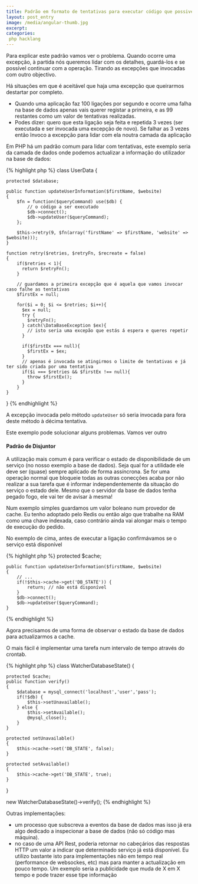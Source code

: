 ```yaml
---
title: Padrão em formato de tentativas para executar código que possivelmente irá falhar
layout: post_entry
image: /media/angular-thumb.jpg
excerpt:
categories:
 php hacklang
---
```


Para explicar este padrão vamos ver o problema. Quando ocorre uma excepção, à partida nós queremos lidar com os detalhes, guardá-los e se possível continuar com a operação. Tirando as excepções que invocadas com outro objectivo.

Há situações em que é aceitável que haja uma excepção que queirarmos destartar por completo.

* Quando uma aplicação faz 100 ligações por segundo e ocorre uma falha na base de dados apenas vais querer registar a primeira, e as 99 restantes como um valor de tentativas realizadas.
* Podes dizer: quero que esta ligação seja feita e repetida 3 vezes (ser executada e ser invocada uma excepção de novo). Se falhar as 3 vezes então ĩnvoco a excepção para lidar com ela noutra camada da aplicação

Em PHP há um padrão comum para lidar com tentativas, este exemplo seria da camada de dados onde podemos actualizar a informação do utilizador na base de dados:

{% highlight php %}
  class UserData {

  	protected $database;

  	public function updateUserInformation($firstName, $website)
  	{
  		$fn = function($queryCommand) use($db) {
  			// o código a ser executado
  			$db->connect();
  			$db->updateUser($queryCommand);
  		};

  		$this->retry(9, $fn(array('firstName' => $firstName, 'website' => $website)));
  	}

  	function retry($retries, $retryFn, $recreate = false)
  	{
  		if($retries < 1){
  		  return $retryFn();
  		}

  		// guardamos a primeira excepção que é aquela que vamos invocar caso falhe as tentativas
  		$firstEx = null;

  		for($i = 0; $i <= $retries; $i++){
  		  $ex = null;
  		  try {
  		    $retryFn();
  		  } catch(\DataBaseException $ex){
  		  	// isto seria uma excepão que estás á espera e queres repetir
  		  }

  		  if($firstEx === null){
  		    $firstEx = $ex;
  		  }
  		  // apenas é invocada se atingirmos o limite de tentativas e já ter sido criada por uma tentativa
  		  if($i === $retries && $firstEx !== null){
  		    throw $firstEx();
  		  }
  		}
  	}
  }
{% endhighlight %}

A excepção invocada pelo método `updateUser` só seria invocada para fora deste método à décima tentativa.

Este exemplo pode solucionar alguns problemas. Vamos ver outro

#### Padrão de Disjuntor

A utilização mais comum é para verificar o estado de disponibilidade de um serviço (no nosso exemplo a base de dados). Seja qual for a utilidade ele deve ser (quase) sempre aplicado de forma assíncrona. Se for uma operação normal que bloqueie todas as outras conecções acaba por não realizar a sua tarefa que é informar independentemente da situação do serviço o estado dele. Mesmo que o servidor da base de dados tenha pegado fogo, ele vai ter de avisar à mesma!

Num exemplo simples guardamos um valor boleano num provedor de cache. Eu tenho adoptado pelo Redis ou então algo que trabalhe na RAM como uma chave indexada, caso contrário ainda vai alongar mais o tempo de execução do pedido.

No exemplo de cima, antes de executar a ligação confirmávamos se o serviço está disponível

{% highlight php %}
	protected $cache;

	public function updateUserInformation($firstName, $website)
	{
		// ...
		if(!$this->cache->get('DB_STATE')) {
			return; // não está disponível
		}
		$db->connect();
		$db->updateUser($queryCommand);
	}
{% endhighlight %}

Agora precisamos de uma forma de observar o estado da base de dados para actualizarmos a cache.

O mais fácil é implementar uma tarefa num intervalo de tempo através do crontab.

{% highlight php %}
  class WatcherDatabaseState() {

  	protected $cache;
  	public function verify()
  	{
  		$database = mysql_connect('localhost','user','pass');
  		if(!$db) {
  			$this->setUnavailable();
  		} else {
  			$this->setAvailable();
  			@mysql_close();
  		}
  	}

  	protected setUnavailable()
  	{
  		$this->cache->set('DB_STATE', false);
  	}

  	protected setAvailable()
  	{
  		$this->cache->get('DB_STATE', true);
  	}
  }

  new WatcherDatabaseState()->verify();
{% endhighlight %}

Outras implementações:

* um processo que subscreva a eventos da base de dados mas isso já era algo dedicado a inspecionar a base de dados (não só código mas máquina).
* no caso de uma API Rest, poderia retornar no cabeçários das respostas HTTP um valor a indicar que determinado serviço já está disponível. Eu utilizo bastante isto para implementações não em tempo real (performance de websockes, etc) mas para manter a actualização em pouco tempo. Um exemplo seria a publicidade que muda de X em X tempo e pode trazer esse tipe informação
